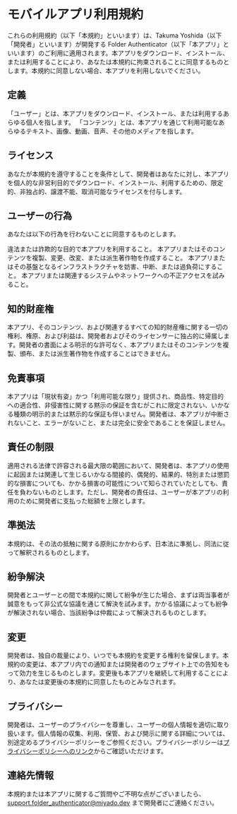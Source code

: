 # モバイルアプリ利用規約

これらの利用規約（以下「本規約」といいます）は、Takuma Yoshida（以下「開発者」といいます）が開発する Folder Authenticator（以下「本アプリ」といいます）のご利用に適用されます。本アプリをダウンロード、インストール、または利用することにより、あなたは本規約に拘束されることに同意するものとします。本規約に同意しない場合、本アプリを利用しないでください。

## 定義

「ユーザー」とは、本アプリをダウンロード、インストール、または利用するあらゆる個人を指します。
「コンテンツ」とは、本アプリを通じて利用可能なあらゆるテキスト、画像、動画、音声、その他のメディアを指します。

## ライセンス

あなたが本規約を遵守することを条件として、開発者はあなたに対し、本アプリを個人的な非営利目的でダウンロード、インストール、利用するための、限定的、非独占的、譲渡不能、取消可能なライセンスを付与します。

## ユーザーの行為

あなたは以下の行為を行わないことに同意するものとします。

違法または詐欺的な目的で本アプリを利用すること。
本アプリまたはそのコンテンツを複製、変更、改変、または派生著作物を作成すること。
本アプリまたはその基盤となるインフラストラクチャを妨害、中断、または過負荷にすること。
本アプリまたは関連するシステムやネットワークへの不正アクセスを試みること。

## 知的財産権
本アプリ、そのコンテンツ、および関連するすべての知的財産権に関する一切の権利、権原、および利益は、開発者およびそのライセンサーに独占的に帰属します。開発者の書面による明示的な許可なく、本アプリまたはそのコンテンツを複製、頒布、または派生著作物を作成することはできません。

## 免責事項
本アプリは「現状有姿」かつ「利用可能な限り」提供され、商品性、特定目的への適合性、非侵害性に関する黙示の保証を含むがこれに限定されない、いかなる種類の明示的または黙示的な保証も伴いません。開発者は、本アプリが中断されないこと、エラーがないこと、または完全に安全であることを保証しません。

## 責任の制限

適用される法律で許容される最大限の範囲において、開発者は、本アプリの使用に起因または関連して生じるいかなる間接的、偶発的、結果的、特別または懲罰的な損害についても、かかる損害の可能性について知らされていたとしても、責任を負わないものとします。ただし、開発者の責任は、ユーザーが本アプリの利用のために開発者に支払った総額を上限とします。

## 準拠法

本規約は、その法の抵触に関する原則にかかわらず、日本法に準拠し、同法に従って解釈されるものとします。

## 紛争解決

開発者とユーザーとの間で本規約に関して紛争が生じた場合、まずは両当事者が誠意をもって非公式な協議を通じて解決を試みます。かかる協議によっても紛争が解決されない場合、当該紛争は仲裁によって解決されるものとします。

## 変更

開発者は、独自の裁量により、いつでも本規約を変更する権利を留保します。本規約の変更は、本アプリ内での通知または開発者のウェブサイト上での告知をもって効力を生じるものとします。変更後も本アプリを継続して利用することにより、あなたは変更後の本規約に同意したものとみなされます。

## プライバシー
開発者は、ユーザーのプライバシーを尊重し、ユーザーの個人情報を適切に取り扱います。個人情報の収集、利用、保管、および開示に関する詳細については、別途定めるプライバシーポリシーをご参照ください。プライバシーポリシーは[プライバシーポリシーへのリンク](./privacy_policy.md)からご確認いただけます。

## 連絡先情報
本規約または本アプリに関するご質問やご不明な点がございましたら、support.folder_authenticator@miyado.dev まで開発者にご連絡ください。

